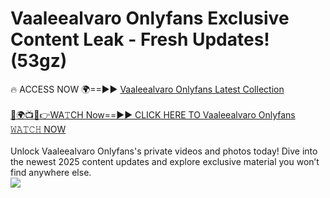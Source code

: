 # Vaaleealvaro Onlyfans Exclusive Content Leak - Fresh Updates! (53gz)

🔥 ACCESS NOW 🌍==►► <a href="https://tinyurl.com/kvy9nzfs" rel="nofollow">Vaaleealvaro Onlyfans Latest Collection</a>
<br><br>
[🔴🌍📺📱👉WA𝚃CH Now==►► CLICK HERE TO Vaaleealvaro Onlyfans 𝚆𝙰𝚃𝙲𝙷 NOW](https://tinyurl.com/kvy9nzfs)
<br><br>
Unlock Vaaleealvaro Onlyfans's private videos and photos today! Dive into the newest 2025 content updates and explore exclusive material you won’t find anywhere else.
<br>
<a href="https://tinyurl.com/kvy9nzfs" rel="nofollow" data-target="animated-image.originalLink"><img src="https://camo.githubusercontent.com/8a4f000d20f83aca3bf7ec5f350d767afa0574a8a352519fd8cfa583a6f93a33/68747470733a2f2f692e696d6775722e636f6d2f644a486b345a712e676966" data-canonical-src="https://i.imgur.com/dJHk4Zq.gif" style="max-width: 100%; display: inline-block;" data-target="animated-image.originalImage"></a>
<br>
